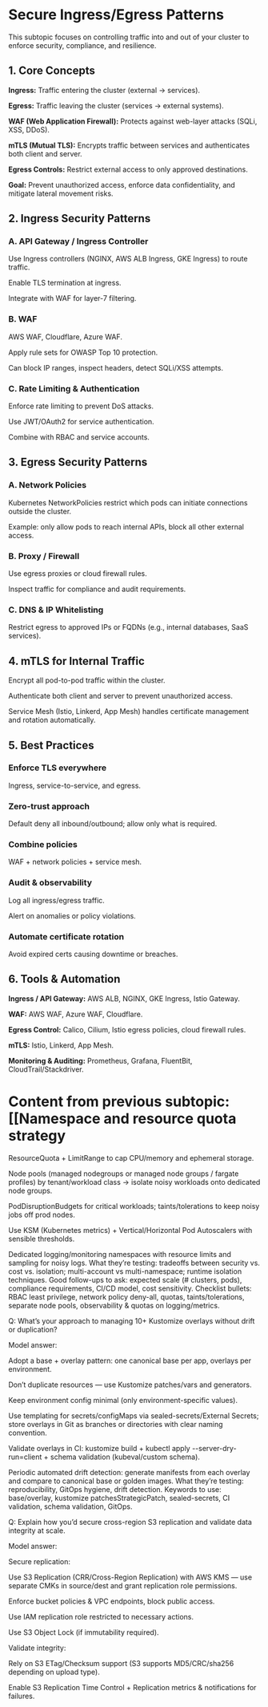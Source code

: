 # Secure Ingress/Egress Patterns

This subtopic focuses on controlling traffic into and out of your cluster to enforce security, compliance, and resilience.

## 1. Core Concepts

**Ingress:** Traffic entering the cluster (external → services).

**Egress:** Traffic leaving the cluster (services → external systems).

**WAF (Web Application Firewall):** Protects against web-layer attacks (SQLi, XSS, DDoS).

**mTLS (Mutual TLS):** Encrypts traffic between services and authenticates both client and server.

**Egress Controls:** Restrict external access to only approved destinations.

**Goal:** Prevent unauthorized access, enforce data confidentiality, and mitigate lateral movement risks.

## 2. Ingress Security Patterns

### A. API Gateway / Ingress Controller

Use Ingress controllers (NGINX, AWS ALB Ingress, GKE Ingress) to route traffic.

Enable TLS termination at ingress.

Integrate with WAF for layer-7 filtering.

### B. WAF

AWS WAF, Cloudflare, Azure WAF.

Apply rule sets for OWASP Top 10 protection.

Can block IP ranges, inspect headers, detect SQLi/XSS attempts.

### C. Rate Limiting & Authentication

Enforce rate limiting to prevent DoS attacks.

Use JWT/OAuth2 for service authentication.

Combine with RBAC and service accounts.

## 3. Egress Security Patterns

### A. Network Policies

Kubernetes NetworkPolicies restrict which pods can initiate connections outside the cluster.

Example: only allow pods to reach internal APIs, block all other external access.

### B. Proxy / Firewall

Use egress proxies or cloud firewall rules.

Inspect traffic for compliance and audit requirements.

### C. DNS & IP Whitelisting

Restrict egress to approved IPs or FQDNs (e.g., internal databases, SaaS services).

## 4. mTLS for Internal Traffic

Encrypt all pod-to-pod traffic within the cluster.

Authenticate both client and server to prevent unauthorized access.

Service Mesh (Istio, Linkerd, App Mesh) handles certificate management and rotation automatically.

## 5. Best Practices

### Enforce TLS everywhere

Ingress, service-to-service, and egress.

### Zero-trust approach

Default deny all inbound/outbound; allow only what is required.

### Combine policies

WAF + network policies + service mesh.

### Audit & observability

Log all ingress/egress traffic.

Alert on anomalies or policy violations.

### Automate certificate rotation

Avoid expired certs causing downtime or breaches.

## 6. Tools & Automation

**Ingress / API Gateway:** AWS ALB, NGINX, GKE Ingress, Istio Gateway.

**WAF:** AWS WAF, Azure WAF, Cloudflare.

**Egress Control:** Calico, Cilium, Istio egress policies, cloud firewall rules.

**mTLS:** Istio, Linkerd, App Mesh.

**Monitoring & Auditing:** Prometheus, Grafana, FluentBit, CloudTrail/Stackdriver.

# Content from previous subtopic: [[Namespace and resource quota strategy

ResourceQuota + LimitRange to cap CPU/memory and ephemeral storage.

Node pools (managed nodegroups or managed node groups / fargate profiles) by tenant/workload class → isolate noisy workloads onto dedicated node groups.

PodDisruptionBudgets for critical workloads; taints/tolerations to keep noisy jobs off prod nodes.

Use KSM (Kubernetes metrics) + Vertical/Horizontal Pod Autoscalers with sensible thresholds.

Dedicated logging/monitoring namespaces with resource limits and sampling for noisy logs.
What they’re testing: tradeoffs between security vs. cost vs. isolation; multi-account vs multi-namespace; runtime isolation techniques.
Good follow-ups to ask: expected scale (# clusters, pods), compliance requirements, CI/CD model, cost sensitivity.
Checklist bullets: RBAC least privilege, network policy deny-all, quotas, taints/tolerations, separate node pools, observability & quotas on logging/metrics.

Q: What’s your approach to managing 10+ Kustomize overlays without drift or duplication?

Model answer:

Adopt a base + overlay pattern: one canonical base per app, overlays per environment.

Don’t duplicate resources — use Kustomize patches/vars and generators.

Keep environment config minimal (only environment-specific values).

Use templating for secrets/configMaps via sealed-secrets/External Secrets; store overlays in Git as branches or directories with clear naming convention.

Validate overlays in CI: kustomize build + kubectl apply --server-dry-run=client + schema validation (kubeval/custom schema).

Periodic automated drift detection: generate manifests from each overlay and compare to canonical base or golden images.
What they’re testing: reproducibility, GitOps hygiene, drift detection.
Keywords to use: base/overlay, kustomize patchesStrategicPatch, sealed-secrets, CI validation, schema validation, GitOps.

Q: Explain how you’d secure cross-region S3 replication and validate data integrity at scale.

Model answer:

Secure replication:

Use S3 Replication (CRR/Cross-Region Replication) with AWS KMS — use separate CMKs in source/dest and grant replication role permissions.

Enforce bucket policies & VPC endpoints, block public access.

Use IAM replication role restricted to necessary actions.

Use S3 Object Lock (if immutability required).

Validate integrity:

Rely on S3 ETag/Checksum support (S3 supports MD5/CRC/sha256 depending on upload type).

Enable S3 Replication Time Control + Replication metrics & notifications for failures.